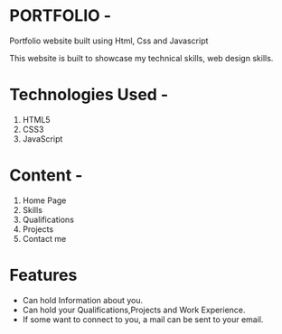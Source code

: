 # PORTFOLIO -

Portfolio website built using Html, Css and Javascript

This website is built to showcase my technical skills, web design skills.

# Technologies Used -

1) HTML5
2) CSS3
3) JavaScript

# Content -

1) Home Page 
2) Skills
3) Qualifications
4) Projects
5) Contact me


# Features

- Can hold Information about you.
- Can hold your Qualifications,Projects and Work Experience.
- If some want to connect to you, a mail can be sent to your email.
